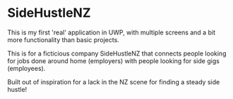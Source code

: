 # SideHustleNZ

This is my first 'real' application in UWP, with multiple screens and a bit more functionality than basic projects.

This is for a ficticious company SideHustleNZ that connects people looking for jobs done around home (employers) with people looking for side gigs (employees).

Built out of inspiration for a lack in the NZ scene for finding a steady side hustle!


